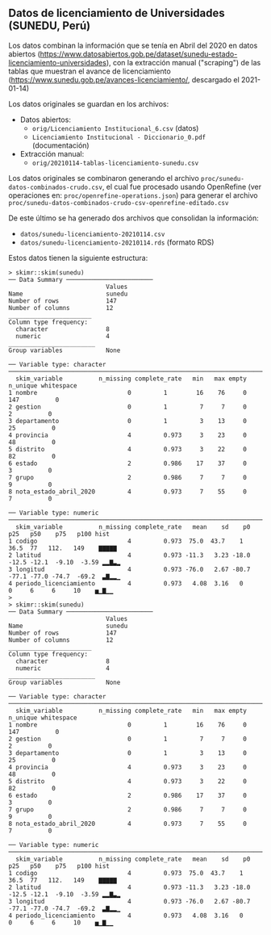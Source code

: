 ## Datos de licenciamiento de Universidades (SUNEDU, Perú)

Los datos combinan la información que se tenía en Abril del 2020 en datos abiertos (https://www.datosabiertos.gob.pe/dataset/sunedu-estado-licenciamiento-universidades), con la extracción manual ("scraping") de las tablas que muestran el avance de licenciamiento (https://www.sunedu.gob.pe/avances-licenciamiento/, descargado el 2021-01-14)

Los datos originales se guardan en los archivos:

- Datos abiertos:
  - `orig/Licenciamiento Institucional_6.csv`  (datos)
  - `Licenciamiento Institucional - Diccionario_0.pdf` (documentación)
- Extracción manual:
  - `orig/20210114-tablas-licenciamiento-sunedu.csv`

Los datos originales se combinaron generando el archivo `proc/sunedu-datos-combinados-crudo.csv`, el cual fue procesado usando OpenRefine (ver operaciones en: `proc/openrefine-operations.json`) para generar el archivo `proc/sunedu-datos-combinados-crudo-csv-openrefine-editado.csv`

De este último se ha generado dos archivos que consolidan la información:

- `datos/sunedu-licenciamiento-20210114.csv`
- `datos/sunedu-licenciamiento-20210114.rds` (formato RDS)

Estos datos tienen la siguiente estructura:

```
> skimr::skim(sunedu)
── Data Summary ────────────────────────
                           Values
Name                       sunedu
Number of rows             147   
Number of columns          12    
_______________________          
Column type frequency:           
  character                8     
  numeric                  4     
________________________         
Group variables            None  

── Variable type: character ───────────────────────────────────────────────────────────────────────
  skim_variable          n_missing complete_rate   min   max empty n_unique whitespace
1 nombre                         0         1        16    76     0      147          0
2 gestion                        0         1         7     7     0        2          0
3 departamento                   0         1         3    13     0       25          0
4 provincia                      4         0.973     3    23     0       48          0
5 distrito                       4         0.973     3    22     0       82          0
6 estado                         2         0.986    17    37     0        3          0
7 grupo                          2         0.986     7     7     0        9          0
8 nota_estado_abril_2020         4         0.973     7    55     0        7          0

── Variable type: numeric ─────────────────────────────────────────────────────────────────────────
  skim_variable          n_missing complete_rate   mean    sd    p0   p25   p50    p75   p100 hist 
1 codigo                         4         0.973  75.0  43.7    1    36.5  77   112.   149    ▇▇▇▇▇
2 latitud                        4         0.973 -11.3   3.23 -18.0 -12.5 -12.1  -9.10  -3.59 ▂▂▇▃▂
3 longitud                       4         0.973 -76.0   2.67 -80.7 -77.1 -77.0 -74.7  -69.2  ▃▇▂▂▁
4 periodo_licenciamiento         4         0.973   4.08  3.16   0     0     6     6     10    ▅▁▇▁▁
> 
> skimr::skim(sunedu)
── Data Summary ────────────────────────
                           Values
Name                       sunedu
Number of rows             147   
Number of columns          12    
_______________________          
Column type frequency:           
  character                8     
  numeric                  4     
________________________         
Group variables            None  

── Variable type: character ───────────────────────────────────────────────────────────────────────────
  skim_variable          n_missing complete_rate   min   max empty n_unique whitespace
1 nombre                         0         1        16    76     0      147          0
2 gestion                        0         1         7     7     0        2          0
3 departamento                   0         1         3    13     0       25          0
4 provincia                      4         0.973     3    23     0       48          0
5 distrito                       4         0.973     3    22     0       82          0
6 estado                         2         0.986    17    37     0        3          0
7 grupo                          2         0.986     7     7     0        9          0
8 nota_estado_abril_2020         4         0.973     7    55     0        7          0

── Variable type: numeric ─────────────────────────────────────────────────────────────────────────────
  skim_variable          n_missing complete_rate   mean    sd    p0   p25   p50    p75   p100 hist 
1 codigo                         4         0.973  75.0  43.7    1    36.5  77   112.   149    ▇▇▇▇▇
2 latitud                        4         0.973 -11.3   3.23 -18.0 -12.5 -12.1  -9.10  -3.59 ▂▂▇▃▂
3 longitud                       4         0.973 -76.0   2.67 -80.7 -77.1 -77.0 -74.7  -69.2  ▃▇▂▂▁
4 periodo_licenciamiento         4         0.973   4.08  3.16   0     0     6     6     10    ▅▁▇▁▁
```

